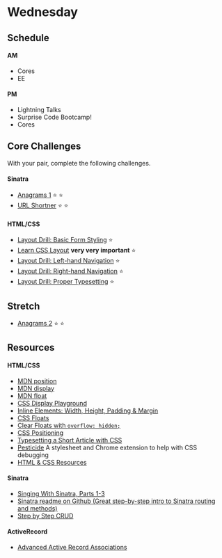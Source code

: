 # Wednesday

## Schedule

#### AM
- Cores
- EE

#### PM
- Lightning Talks
- Surprise Code Bootcamp!
- Cores

## Core Challenges
With your pair, complete the following challenges.

#### Sinatra
- [Anagrams 1](../../../../anagram-server-1-the-basics-challenge)
:star: :star:
- [URL Shortner](../../../../sinatra-url-shortener-challenge)
:star: :star:

#### HTML/CSS
- [Layout Drill: Basic Form
Styling](../../../../layout-drill-basic-form-styling-challenge)
:star:
- [Learn CSS Layout](http://learnlayout.com) **very very important**
:star:
- [Layout Drill: Left-hand
Navigation](../../../../layout-drill-left-hand-navigation-challenge)
:star:
- [Layout Drill: Right-hand
Navigation](../../../../layout-drill-right-hand-navigation-challenge)
:star:
- [Layout Drill: Proper
Typesetting](../../../../layout-drill-proper-typesetting-challenge)
:star:

## Stretch
- [Anagrams
2](../../../../anagram-server-2-ludicrous-speed-challenge) :star:
:star:

## Resources

#### HTML/CSS
- [MDN position](https://developer.mozilla.org/en-US/docs/Web/CSS/position)
- [MDN display](https://developer.mozilla.org/en-US/docs/Web/CSS/display)
- [MDN float](https://developer.mozilla.org/en-US/docs/Web/CSS/float)
- [CSS Display Playground](http://quirksmode.org/css/css2/display.html#link9)
- [Inline Elements: Width, Height, Padding & Margin](http://www.maxdesign.com.au/articles/inline/)
- [CSS Floats](http://alistapart.com/article/css-floats-101)
- [Clear Floats with `overflow: hidden;`](http://colinaarts.com/articles/the-magic-of-overflow-hidden/)
- [CSS Positioning](http://alistapart.com/article/css-positioning-101)
- [Typesetting a Short Article with CSS](https://medium.com/designed-thought/99033116fe92)
- [Pesticide](http://pesticide.io/) A stylesheet and Chrome extension to help with CSS debugging
- [HTML & CSS Resources](https://gist.github.com/jenmyers/a6bb9ea6233c6c5a9edb)

#### Sinatra
- [Singing With Sinatra, Parts 1-3](http://net.tutsplus.com/tutorials/ruby/singing-with-sinatra/)
- [Sinatra readme on Github (Great step-by-step intro to Sinatra routing and methods)](https://github.com/sinatra/sinatra)
- [Step by Step CRUD](../resources/step_by_step_crud.md)

#### ActiveRecord
* [Advanced Active Record Associations](http://www.theodinproject.com/ruby-on-rails/active-record-associations)
